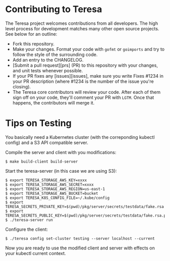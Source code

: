 # Contributing to Teresa

The Teresa project welcomes contributions from all developers. The high level
process for development matches many other open source projects. See below for
an outline:

* Fork this repository.
* Make your changes. Format your code with `gofmt` or `goimports` and try to
  follow the style of the surrounding code.
* Add an entry to the CHANGELOG.
* [Submit a pull request][prs] (PR) to this repository with your changes, and
  unit tests whenever possible.
* If your PR fixes any [issues][issues], make sure you write Fixes #1234 in
  your PR description (where #1234 is the number of the issue you're closing).
* The Teresa core contributors will review your code. After each of them sign
  off on your code, they'll comment your PR with `LGTM`. Once that happens, the
  contributors will merge it.

# Tips on Testing

You basically need a Kubernetes cluster (with the correponding kubectl config)
and a S3 API compatible server.

Compile the server and client with you modifications:

    $ make build-client build-server

Start the teresa-server (in this case we are using S3):

    $ export TERESA_STORAGE_AWS_KEY=xxxx
    $ export TERESA_STORAGE_AWS_SECRET=xxxx
    $ export TERESA_STORAGE_AWS_REGION=us-east-1
    $ export TERESA_STORAGE_AWS_BUCKET=bucket
    $ export TERESA_K8S_CONFIG_FILE=~/.kube/config
    $ export TERESA_SECRETS_PRIVATE_KEY=$(pwd)/pkg/server/secrets/testdata/fake.rsa
    $ export TERESA_SECRETS_PUBLIC_KEY=$(pwd)/pkg/server/secrets/testdata/fake.rsa.pub
    $ ./teresa-server run

Configure the client:

    $ ./teresa config set-cluster testing --server localhost --current

Now you are ready to use the modified client and server with effects on your
kubectl current context.
